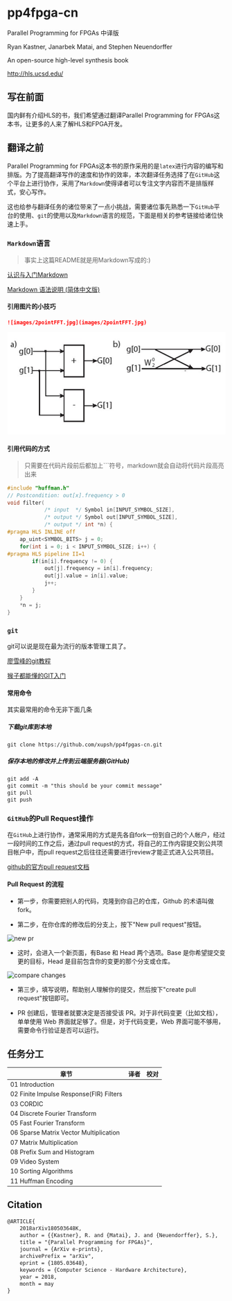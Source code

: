 # pp4fpga-cn
Parallel Programming for FPGAs 中译版

Ryan Kastner, Janarbek Matai, and Stephen Neuendorffer

An open-source high-level synthesis book

http://hls.ucsd.edu/

## 写在前面
国内鲜有介绍HLS的书，我们希望通过翻译Parallel Programming for FPGAs这本书，让更多的人来了解HLS和FPGA开发。

## 翻译之前
Parallel Programming for FPGAs这本书的原作采用的是`latex`进行内容的编写和排版。为了提高翻译写作的速度和协作的效率，本次翻译任务选择了在`GitHub`这个平台上进行协作，采用了`Markdown`使得译者可以专注文字内容而不是排版样式，安心写作。

这也给参与翻译任务的诸位带来了一点小挑战，需要诸位事先熟悉一下`GitHub`平台的使用、`git`的使用以及`Markdown`语言的规范，下面是相关的参考链接给诸位快速上手。

### `Markdown`语言
> 事实上这篇README就是用Markdown写成的:)

[认识与入门Markdown](https://sspai.com/post/25137)

[Markdown 语法说明 (简体中文版)](http://wowubuntu.com/markdown/basic.html)

#### 引用图片的小技巧
```markdown
![images/2pointFFT.jpg](images/2pointFFT.jpg)
```
![images/2pointFFT.jpg](images/2pointFFT.jpg)

#### 引用代码的方式
>   只需要在代码片段前后都加上```符号，markdown就会自动将代码片段高亮出来

```c
#include "huffman.h"
// Postcondition: out[x].frequency > 0
void filter(
            /* input  */ Symbol in[INPUT_SYMBOL_SIZE],
            /* output */ Symbol out[INPUT_SYMBOL_SIZE],
            /* output */ int *n) {
#pragma HLS INLINE off
    ap_uint<SYMBOL_BITS> j = 0;
    for(int i = 0; i < INPUT_SYMBOL_SIZE; i++) {
#pragma HLS pipeline II=1
        if(in[i].frequency != 0) {
            out[j].frequency = in[i].frequency;
            out[j].value = in[i].value;
            j++;
        }
    }
    *n = j;
}
```

### `git`
git可以说是现在最为流行的版本管理工具了。

[廖雪峰的git教程](https://www.liaoxuefeng.com/wiki/0013739516305929606dd18361248578c67b8067c8c017b000)

[猴子都能懂的GIT入门](https://backlog.com/git-tutorial/cn/)

#### 常用命令
其实最常用的命令无非下面几条
##### 下载git库到本地
```
git clone https://github.com/xupsh/pp4fpgas-cn.git
```
##### 保存本地的修改并上传到云端服务器(GitHub)
```
git add -A
git commit -m "this should be your commit message"
git pull
git push
```

### `GitHub`的Pull Request操作
在`GitHub`上进行协作，通常采用的方式是先各自fork一份到自己的个人帐户，经过一段时间的工作之后，通过pull request的方式，将自己的工作内容提交到公共项目帐户中，而pull request之后往往还需要进行review才能正式进入公共项目。

[github的官方pull request文档](https://help.github.com/articles/about-pull-requests/)
#### Pull Request 的流程
-   第一步，你需要把别人的代码，克隆到你自己的仓库，Github 的术语叫做 fork。

-   第二步，在你仓库的修改后的分支上，按下"New pull request"按钮。

![new pr](http://www.ruanyifeng.com/blogimg/asset/2017/bg2017071802.png)

-   这时，会进入一个新页面，有Base 和 Head 两个选项。Base 是你希望提交变更的目标，Head 是目前包含你的变更的那个分支或仓库。

![compare changes](http://www.ruanyifeng.com/blogimg/asset/2017/bg2017071806.png)

-   第三步，填写说明，帮助别人理解你的提交，然后按下"create pull request"按钮即可。

-   PR 创建后，管理者就要决定是否接受该 PR。对于非代码变更（比如文档），单单使用 Web 界面就足够了。但是，对于代码变更，Web 界面可能不够用，需要命令行验证是否可以运行。

## 任务分工
|章节|译者|校对|
|-----|-----|-----|
|01 Introduction|||
|02 Finite Impulse Response(FIR) Filters|||
|03 CORDIC|||
|04 Discrete Fourier Transform|||
|05 Fast Fourier Transform|||
|06 Sparse Matrix Vector Multiplication|||
|07 Matrix Multiplication|||
|08 Prefix Sum and Histogram|||
|09 Video System|||
|10 Sorting Algorithms|||
|11 Huffman Encoding|||

## Citation
```
@ARTICLE{
    2018arXiv180503648K,
    author = {{Kastner}, R. and {Matai}, J. and {Neuendorffer}, S.},
    title = "{Parallel Programming for FPGAs}",
    journal = {ArXiv e-prints},
    archivePrefix = "arXiv",
    eprint = {1805.03648},
    keywords = {Computer Science - Hardware Architecture},
    year = 2018,
    month = may
}
```